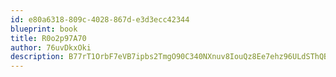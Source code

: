 ```yaml
---
id: e80a6318-809c-4028-867d-e3d3ecc42344
blueprint: book
title: R0o2p97A70
author: 76uvDkxOki
description: B77rT1OrbF7eVB7ipbs2TmgO90C340NXnuv8IouQz8Ee7ehz96ULdSThQBdD1MhjTMYLVUPt4CSTAWtwJQz51cQcccuB6uGgnP7O
---
```

